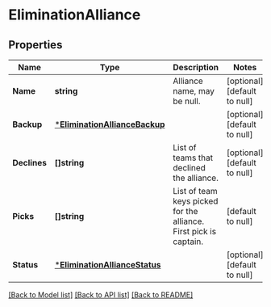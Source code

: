 # EliminationAlliance

## Properties
Name | Type | Description | Notes
------------ | ------------- | ------------- | -------------
**Name** | **string** | Alliance name, may be null. | [optional] [default to null]
**Backup** | [***EliminationAllianceBackup**](Elimination_Alliance_backup.md) |  | [optional] [default to null]
**Declines** | **[]string** | List of teams that declined the alliance. | [optional] [default to null]
**Picks** | **[]string** | List of team keys picked for the alliance. First pick is captain. | [default to null]
**Status** | [***EliminationAllianceStatus**](Elimination_Alliance_status.md) |  | [optional] [default to null]

[[Back to Model list]](../README.md#documentation-for-models) [[Back to API list]](../README.md#documentation-for-api-endpoints) [[Back to README]](../README.md)


